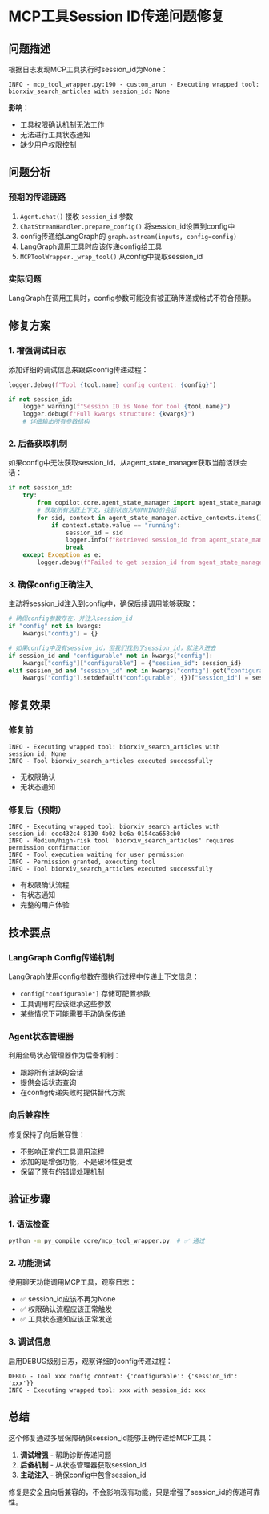 # MCP工具Session ID传递问题修复

## 问题描述
根据日志发现MCP工具执行时session_id为None：
```
INFO - mcp_tool_wrapper.py:190 - custom_arun - Executing wrapped tool: biorxiv_search_articles with session_id: None
```

**影响**：
- 工具权限确认机制无法工作
- 无法进行工具状态通知
- 缺少用户权限控制

## 问题分析

### 预期的传递链路
1. `Agent.chat()` 接收 `session_id` 参数
2. `ChatStreamHandler.prepare_config()` 将session_id设置到config中
3. config传递给LangGraph的 `graph.astream(inputs, config=config)`
4. LangGraph调用工具时应该传递config给工具
5. `MCPToolWrapper._wrap_tool()` 从config中提取session_id

### 实际问题
LangGraph在调用工具时，config参数可能没有被正确传递或格式不符合预期。

## 修复方案

### 1. 增强调试日志
添加详细的调试信息来跟踪config传递过程：
```python
logger.debug(f"Tool {tool.name} config content: {config}")

if not session_id:
    logger.warning(f"Session ID is None for tool {tool.name}")
    logger.debug(f"Full kwargs structure: {kwargs}")
    # 详细输出所有参数结构
```

### 2. 后备获取机制
如果config中无法获取session_id，从agent_state_manager获取当前活跃会话：
```python
if not session_id:
    try:
        from copilot.core.agent_state_manager import agent_state_manager
        # 获取所有活跃上下文，找到状态为RUNNING的会话
        for sid, context in agent_state_manager.active_contexts.items():
            if context.state.value == "running":
                session_id = sid
                logger.info(f"Retrieved session_id from agent_state_manager: {session_id}")
                break
    except Exception as e:
        logger.debug(f"Failed to get session_id from agent_state_manager: {e}")
```

### 3. 确保config正确注入
主动将session_id注入到config中，确保后续调用能够获取：
```python
# 确保config参数存在，并注入session_id
if "config" not in kwargs:
    kwargs["config"] = {}

# 如果config中没有session_id，但我们找到了session_id，就注入进去
if session_id and "configurable" not in kwargs["config"]:
    kwargs["config"]["configurable"] = {"session_id": session_id}
elif session_id and "session_id" not in kwargs["config"].get("configurable", {}):
    kwargs["config"].setdefault("configurable", {})["session_id"] = session_id
```

## 修复效果

### 修复前
```
INFO - Executing wrapped tool: biorxiv_search_articles with session_id: None
INFO - Tool biorxiv_search_articles executed successfully
```
- 无权限确认
- 无状态通知

### 修复后（预期）
```
INFO - Executing wrapped tool: biorxiv_search_articles with session_id: ecc432c4-8130-4b02-bc6a-0154ca658cb0
INFO - Medium/high-risk tool 'biorxiv_search_articles' requires permission confirmation
INFO - Tool execution waiting for user permission
INFO - Permission granted, executing tool
INFO - Tool biorxiv_search_articles executed successfully
```
- 有权限确认流程
- 有状态通知
- 完整的用户体验

## 技术要点

### LangGraph Config传递机制
LangGraph使用config参数在图执行过程中传递上下文信息：
- `config["configurable"]` 存储可配置参数
- 工具调用时应该继承这些参数
- 某些情况下可能需要手动确保传递

### Agent状态管理器
利用全局状态管理器作为后备机制：
- 跟踪所有活跃的会话
- 提供会话状态查询
- 在config传递失败时提供替代方案

### 向后兼容性
修复保持了向后兼容性：
- 不影响正常的工具调用流程
- 添加的是增强功能，不是破坏性更改
- 保留了原有的错误处理机制

## 验证步骤

### 1. 语法检查
```bash
python -m py_compile core/mcp_tool_wrapper.py  # ✅ 通过
```

### 2. 功能测试
使用聊天功能调用MCP工具，观察日志：
- ✅ session_id应该不再为None
- ✅ 权限确认流程应该正常触发
- ✅ 工具状态通知应该正常发送

### 3. 调试信息
启用DEBUG级别日志，观察详细的config传递过程：
```
DEBUG - Tool xxx config content: {'configurable': {'session_id': 'xxx'}}
INFO - Executing wrapped tool: xxx with session_id: xxx
```

## 总结

这个修复通过多层保障确保session_id能够正确传递给MCP工具：
1. **调试增强** - 帮助诊断传递问题
2. **后备机制** - 从状态管理器获取session_id
3. **主动注入** - 确保config中包含session_id

修复是安全且向后兼容的，不会影响现有功能，只是增强了session_id的传递可靠性。 